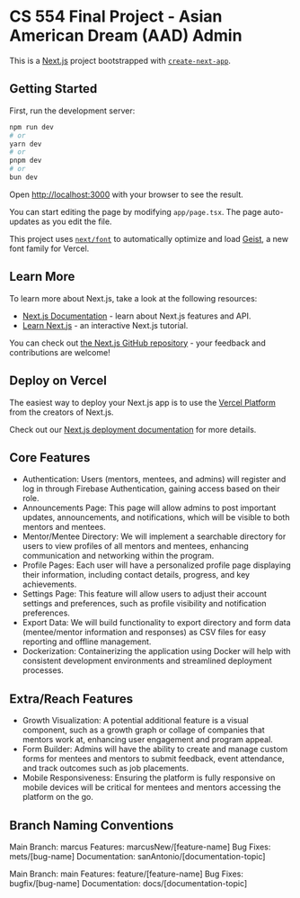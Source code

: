 # CS 554 Final Project - Asian American Dream (AAD) Admin

This is a [Next.js](https://nextjs.org) project bootstrapped with [`create-next-app`](https://nextjs.org/docs/app/api-reference/cli/create-next-app).

## Getting Started

First, run the development server:

```bash
npm run dev
# or
yarn dev
# or
pnpm dev
# or
bun dev
```

Open [http://localhost:3000](http://localhost:3000) with your browser to see the result.

You can start editing the page by modifying `app/page.tsx`. The page auto-updates as you edit the file.

This project uses [`next/font`](https://nextjs.org/docs/app/building-your-application/optimizing/fonts) to automatically optimize and load [Geist](https://vercel.com/font), a new font family for Vercel.

## Learn More

To learn more about Next.js, take a look at the following resources:

- [Next.js Documentation](https://nextjs.org/docs) - learn about Next.js features and API.
- [Learn Next.js](https://nextjs.org/learn) - an interactive Next.js tutorial.

You can check out [the Next.js GitHub repository](https://github.com/vercel/next.js) - your feedback and contributions are welcome!

## Deploy on Vercel

The easiest way to deploy your Next.js app is to use the [Vercel Platform](https://vercel.com/new?utm_medium=default-template&filter=next.js&utm_source=create-next-app&utm_campaign=create-next-app-readme) from the creators of Next.js.

Check out our [Next.js deployment documentation](https://nextjs.org/docs/app/building-your-application/deploying) for more details.

## Core Features
- Authentication: Users (mentors, mentees, and admins) will register and log in through Firebase Authentication, gaining access based on their role.
- Announcements Page: This page will allow admins to post important updates, announcements, and notifications, which will be visible to both mentors and mentees.
- Mentor/Mentee Directory: We will implement a searchable directory for users to view profiles of all mentors and mentees, enhancing communication and networking within the program.
- Profile Pages: Each user will have a personalized profile page displaying their information, including contact details, progress, and key achievements.
- Settings Page: This feature will allow users to adjust their account settings and preferences, such as profile visibility and notification preferences.
- Export Data: We will build functionality to export directory and form data (mentee/mentor information and responses) as CSV files for easy reporting and offline management.
- Dockerization: Containerizing the application using Docker will help with consistent development environments and streamlined deployment processes.

## Extra/Reach Features
- Growth Visualization: A potential additional feature is a visual component, such as a growth graph or collage of companies that mentors work at, enhancing user engagement and program appeal.
- Form Builder: Admins will have the ability to create and manage custom forms for mentees and mentors to submit feedback, event attendance, and track outcomes such as job placements.
- Mobile Responsiveness: Ensuring the platform is fully responsive on mobile devices will be critical for mentees and mentors accessing the platform on the go.

## Branch Naming Conventions
Main Branch: 		marcus
Features: 		marcusNew/[feature-name]
Bug Fixes: 		mets/[bug-name]
Documentation: 	sanAntonio/[documentation-topic]

Main Branch: 		main
Features: 		feature/[feature-name]
Bug Fixes: 		bugfix/[bug-name]
Documentation: 	docs/[documentation-topic]
